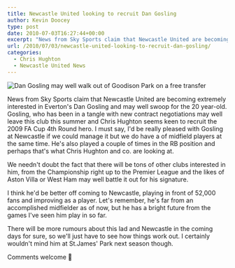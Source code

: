 ```yaml
---
title: Newcastle United looking to recruit Dan Gosling
author: Kevin Doocey
type: post
date: 2010-07-03T16:27:44+00:00
excerpt: "News from Sky Sports claim that Newcastle United are becoming extremely interested in Everton's Dan Gosling and may well swoop for the 20 year-old. Gosling, who has been in a tangle with new contract negotiations may well leave this club this summer and.."
url: /2010/07/03/newcastle-united-looking-to-recruit-dan-gosling/
categories:
  - Chris Hughton
  - Newcastle United News
---
```


![Dan Gosling may well walk out of Goodison Park on a free transfer](https://static.guim.co.uk/sys-images/Sport/Pix/pictures/2009/5/26/1243356544521/Dan-Gosling-001.jpg)

News from Sky Sports claim that Newcastle United are becoming extremely interested in Everton's Dan Gosling and may well swoop for the 20 year-old. Gosling, who has been in a tangle with new contract negotiations may well leave this club this summer and Chris Hughton seems keen to recruit the 2009 FA Cup 4th Round hero. I must say, I'd be really pleased with Gosling at Newcastle if we could manage it but we do have a of midfield players at the same time. He's also played a couple of times in the RB position and perhaps that's what Chris Hughton and co. are looking at.

We needn't doubt the fact that there will be tons of other clubs interested in him, from the Championship right up to the Premier League and the likes of Aston Villa or West Ham may well battle it out for his signature.

I think he'd be better off coming to Newcastle, playing in front of 52,000 fans and improving as a player. Let's remember, he's far from an accomplished midfielder as of now, but he has a bright future from the games I've seen him play in so far.

There will be more rumours about this lad and Newcastle in the coming days for sure, so we'll just have to see how things work out. I certainly wouldn't mind him at St.James' Park next season though.

Comments welcome 🙂
